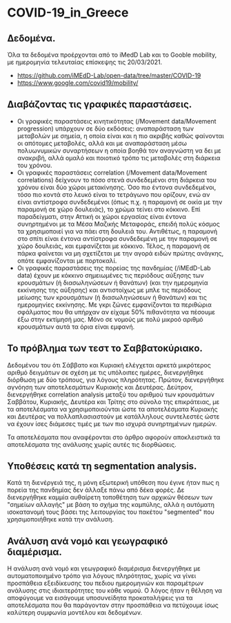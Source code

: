 # COVID-19_in_Greece

## Δεδομένα.
Όλα τα δεδομένα προέρχονται από το iMedD Lab και το Gooble mobility, με ημερομηνία τελευταίας επίσκεψης τις 20/03/2021.
- https://github.com/iMEdD-Lab/open-data/tree/master/COVID-19
- https://www.google.com/covid19/mobility/

## Διαβάζοντας τις γραφικές παραστάσεις.
- Οι γραφικές παραστάσεις κινητικότητας (/Movement data/Movement progression) υπάρχουν σε δύο εκδόσεις: αναπαράσταση των μεταβολών με σημεία, η οποία είναι και η πιο ακριβής καθώς φαίνονται οι απότομες μεταβολές, αλλά και με αναπαράσταση μέσω πολυωνυμικών συναρτήσεων η οποία βοηθά τον αναγνώστη να δει με ανακριβή, αλλά ομαλό και ποιοτικό τρόπο τις μεταβολές στη διάρκεια του χρόνου.
- Οι γραφικές παραστάσεις correlation (/Movement data/Movement correlations) δείχνουν το πόσο στενά συνδεδεμένοι στη διάρκεια του χρόνου είναι δύο χώροι μετακίνησης. Όσο πιο έντονα συνδεδεμένοι, τόσο πιο κοντά στο λευκό είναι το τετράγωνο που ορίζουν, ενώ αν είναι αντίστροφα συνδεδεμένοι (όπως π.χ. η παραμονή σε οικία με την παραμονή σε χώρο δουλειάς), το χρώμα τείνει στο κόκκινο. Επί παραδείγματι, στην Αττική οι χώροι εργασίας είναι έντονα συνηρτημένοι με τα Μέσα Μαζικής Μεταφοράς, επειδή πολύς κόσμος τα χρησιμοποιεί για να πάει στη δουλειά του. Αντιθέτως, η παραμονή στο σπίτι είναι έντονα αντίστροφα συνδεδεμένη με την παραμονή σε χώρο δουλειάς, και εμφανίζεται με κόκκινο. Τέλος, η παραμονή σε πάρκα φαίνεται να μη σχετίζεται με την αγορά ειδών πρώτης ανάγκης, οπότε εμφανίζονται με πορτοκαλί.
- Οι γραφικές παραστάσεις της πορείας της πανδημίας (/iMEdD-Lab data) έχουν με κόκκινο σημειωμένες τις περιόδους αύξησης των κρουσμάτων (ή διασωληνώσεων ή θανάτων) (και την ημερομηνία εκκίνησης της αύξησης) και αντιστοίχως με μπλε τις περιόδους μείωσης των κρουσμάτων (ή διασωληνώσεων ή θανάτων) και τις ημερομηνίες εκκίνησης. Με γκρι ζώνες εμφανίζονται τα περιθώρια σφάλματος που θα υπήρχαν αν είχαμε 50% πιθανότητα να πέσουμε έξω στην εκτίμησή μας. Μόνο σε νομούς με πολύ μικροό αριθμό κρουσμάτων αυτά τα όρια είναι εμφανή.

## Το πρόβλημα των τεστ το Σαββατοκύριακο.
Δεδομένου του ότι Σάββατο και Κυριακή ελέγχεται αρκετά μικρότερος αριθμό δειγμάτων σε σχέση με τις υπόλοιπες ημέρες, διενεργήθηκε διόρθωση με δύο τρόπους, για λόγους πληρότητας. Πρώτον, διενεργήθηκε αγνόηση των αποτελεσμάτων Κυριακής και Δευτέρας. Δεύτρον, διενεργήθηκε correlation analysis μεταξύ του αριθμού των κρουσμάτων Σαββάτου, Κυριακής, Δευτέρα και Τρίτης στο σύνολο της επικράτειας, με τα αποτελέσματα να χρησιμοποιούνται ώστε τα αποτελέσματα Κυριακής και Δευτέρας να πολλαπλασιαστούν με κατάλληλους συντελεστές ώστε να έχουν ίσες διάμεσες τιμές με των πιο ισχυρά συνηρτημένων ημερών.

Τα αποτελέσματα που αναφέρονται στο άρθρο αφορούν αποκλειστικά τα αποτελέσματα της ανάλυσης χωρίς αυτές τις διορθώσεις.

## Υποθέσεις κατά τη segmentation analysis.
Κατά τη διενέργειά της, η μόνη εξωτερική υπόθεση που έγινε ήταν πως η πορεία της πανδημίας δεν άλλαξε πάνω από δέκα φορές. Δε διενεργήθηκε καμμία αυθαίρετη τοποθέτηση των αρχικών θέσεων των "σημείων αλλαγής" με βάση το σχήμα της καμπύλης, αλλά η αυτόματη ισοκατανομή τους βάσει της λειτουργίας του πακέτου "segmented" που χρησιμοποιήθηκε κατά την ανάλυση.

## Ανάλυση ανά νομό και γεωγραφικό διαμέρισμα.
Η ανάλυση ανά νομό και γεωγραφικό διαμέρισμα διενεργήθηκε με αυτοματοποιημένο τρόπο για λόγους πληρότητας, χωρίς να γίνει προσπάθεια εξειδίκευσης του πεδιου ημερομηνιών και παραμέτρων ανάλυσης στις ιδιαιτερότητες του κάθε νομού. Ο λόγος ήταν η θέληση να αποφύγουμε να εισάγουμε υποσυνείδητα προκαταλήψεις για τα αποτελέσματα που θα παράγονταν στην προσπάθεια να πετύχουμε ίσως καλύτερη συμφωνία μοντέλου και δεδομένων.

